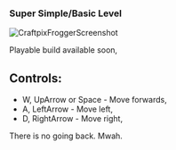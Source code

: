 ### Super Simple/Basic Level
![CraftpixFroggerScreenshot](https://user-images.githubusercontent.com/87118878/197635838-bd403402-47e5-4cbf-81f9-61e589b4ae26.png)

Playable build available soon, 

## Controls:

- W, UpArrow or Space - Move forwards,
- A, LeftArrow - Move left,
- D, RightArrow - Move right,

There is no going back. Mwah.
